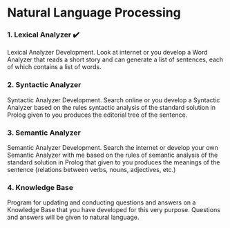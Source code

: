 # Natural Language Processing

### 1. Lexical Analyzer :heavy_check_mark: 
Lexical Analyzer Development. Look at internet or you develop a Word Analyzer that reads a short story and can generate a list of sentences, each of which contains a list of words. 

### 2. Syntactic Analyzer
Syntactic Analyzer Development. Search online or you develop a Syntactic Analyzer based on the rules syntactic analysis of the standard solution in Prolog given to you produces the editorial tree of the sentence.

### 3. Semantic Analyzer
Semantic Analyzer Development. Search the internet or develop your own Semantic Analyzer with me based on the rules of semantic analysis of the standard solution in Prolog that given to you produces the meanings of the sentence (relations between verbs, nouns, adjectives, etc.) 

### 4. Knowledge Base
Program for updating and conducting questions and answers on a Knowledge Base that you have developed for this very purpose. Questions and answers will be given to natural language. 
